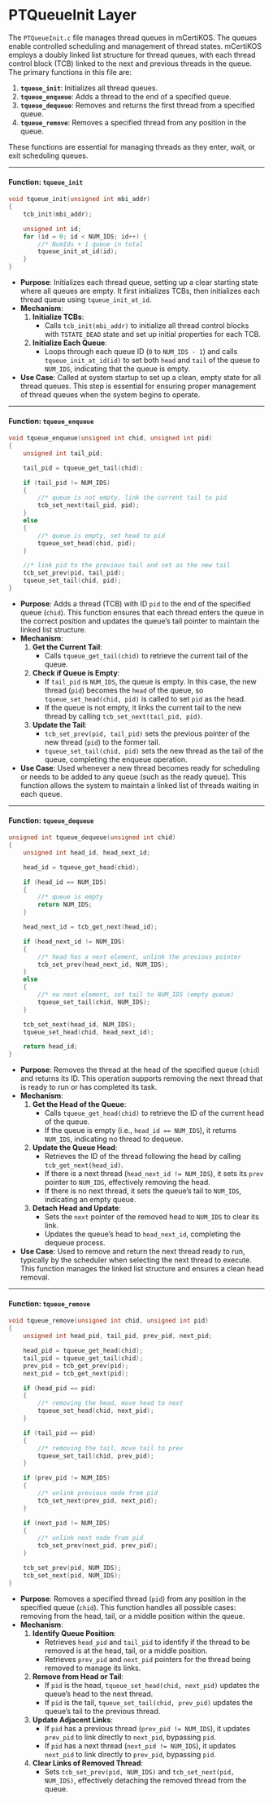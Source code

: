 # PTQueueInit Layer

The `PTQueueInit.c` file manages thread queues in mCertiKOS. The queues enable controlled scheduling and management of thread states. mCertiKOS employs a doubly linked list structure for thread queues, with each thread control block (TCB) linked to the next and previous threads in the queue. The primary functions in this file are:

1. **`tqueue_init`**: Initializes all thread queues.
2. **`tqueue_enqueue`**: Adds a thread to the end of a specified queue.
3. **`tqueue_dequeue`**: Removes and returns the first thread from a specified queue.
4. **`tqueue_remove`**: Removes a specified thread from any position in the queue.

These functions are essential for managing threads as they enter, wait, or exit scheduling queues.

***

#### Function: `tqueue_init`

```c
void tqueue_init(unsigned int mbi_addr)
{
    tcb_init(mbi_addr);

    unsigned int id;
    for (id = 0; id < NUM_IDS; id++) {
        //* NumIds + 1 queue in total
        tqueue_init_at_id(id);
    }
}
```

* **Purpose**: Initializes each thread queue, setting up a clear starting state where all queues are empty. It first initializes TCBs, then initializes each thread queue using `tqueue_init_at_id`.
* **Mechanism**:
  1. **Initialize TCBs**:
     * Calls `tcb_init(mbi_addr)` to initialize all thread control blocks with `TSTATE_DEAD` state and set up initial properties for each TCB.
  2. **Initialize Each Queue**:
     * Loops through each queue ID (`0` to `NUM_IDS - 1`) and calls `tqueue_init_at_id(id)` to set both `head` and `tail` of the queue to `NUM_IDS`, indicating that the queue is empty.
* **Use Case**: Called at system startup to set up a clean, empty state for all thread queues. This step is essential for ensuring proper management of thread queues when the system begins to operate.

***

#### Function: `tqueue_enqueue`

```c
void tqueue_enqueue(unsigned int chid, unsigned int pid)
{
    unsigned int tail_pid;

    tail_pid = tqueue_get_tail(chid);

    if (tail_pid != NUM_IDS) 
    {
        //* queue is not empty, link the current tail to pid
        tcb_set_next(tail_pid, pid);
    } 
    else 
    {
        //* queue is empty, set head to pid
        tqueue_set_head(chid, pid);
    }

    //* link pid to the previous tail and set as the new tail
    tcb_set_prev(pid, tail_pid);
    tqueue_set_tail(chid, pid);
}
```

* **Purpose**: Adds a thread (TCB) with ID `pid` to the end of the specified queue (`chid`). This function ensures that each thread enters the queue in the correct position and updates the queue’s tail pointer to maintain the linked list structure.
* **Mechanism**:
  1. **Get the Current Tail**:
     * Calls `tqueue_get_tail(chid)` to retrieve the current tail of the queue.
  2. **Check if Queue is Empty**:
     * If `tail_pid` is `NUM_IDS`, the queue is empty. In this case, the new thread (`pid`) becomes the `head` of the queue, so `tqueue_set_head(chid, pid)` is called to set `pid` as the head.
     * If the queue is not empty, it links the current tail to the new thread by calling `tcb_set_next(tail_pid, pid)`.
  3. **Update the Tail**:
     * `tcb_set_prev(pid, tail_pid)` sets the previous pointer of the new thread (`pid`) to the former tail.
     * `tqueue_set_tail(chid, pid)` sets the new thread as the tail of the queue, completing the enqueue operation.
* **Use Case**: Used whenever a new thread becomes ready for scheduling or needs to be added to any queue (such as the ready queue). This function allows the system to maintain a linked list of threads waiting in each queue.

***

#### Function: `tqueue_dequeue`

```c
unsigned int tqueue_dequeue(unsigned int chid)
{
    unsigned int head_id, head_next_id;

    head_id = tqueue_get_head(chid);

    if (head_id == NUM_IDS) 
    {
        //* queue is empty
        return NUM_IDS;
    }

    head_next_id = tcb_get_next(head_id);

    if (head_next_id != NUM_IDS)
    {
        //* head has a next element, unlink the previous pointer
        tcb_set_prev(head_next_id, NUM_IDS);
    }
    else
    {
        //* no next element, set tail to NUM_IDS (empty queue)
        tqueue_set_tail(chid, NUM_IDS);
    }

    tcb_set_next(head_id, NUM_IDS);
    tqueue_set_head(chid, head_next_id);

    return head_id;
}
```

* **Purpose**: Removes the thread at the head of the specified queue (`chid`) and returns its ID. This operation supports removing the next thread that is ready to run or has completed its task.
* **Mechanism**:
  1. **Get the Head of the Queue**:
     * Calls `tqueue_get_head(chid)` to retrieve the ID of the current head of the queue.
     * If the queue is empty (i.e., `head_id == NUM_IDS`), it returns `NUM_IDS`, indicating no thread to dequeue.
  2. **Update the Queue Head**:
     * Retrieves the ID of the thread following the head by calling `tcb_get_next(head_id)`.
     * If there is a next thread (`head_next_id != NUM_IDS`), it sets its `prev` pointer to `NUM_IDS`, effectively removing the head.
     * If there is no next thread, it sets the queue’s tail to `NUM_IDS`, indicating an empty queue.
  3. **Detach Head and Update**:
     * Sets the `next` pointer of the removed head to `NUM_IDS` to clear its link.
     * Updates the queue’s head to `head_next_id`, completing the dequeue process.
* **Use Case**: Used to remove and return the next thread ready to run, typically by the scheduler when selecting the next thread to execute. This function manages the linked list structure and ensures a clean head removal.

***

#### Function: `tqueue_remove`

```c
void tqueue_remove(unsigned int chid, unsigned int pid)
{
    unsigned int head_pid, tail_pid, prev_pid, next_pid;

    head_pid = tqueue_get_head(chid);
    tail_pid = tqueue_get_tail(chid);
    prev_pid = tcb_get_prev(pid);
    next_pid = tcb_get_next(pid);

    if (head_pid == pid)
    {
        //* removing the head, move head to next
        tqueue_set_head(chid, next_pid);
    }

    if (tail_pid == pid)
    {
        //* removing the tail, move tail to prev
        tqueue_set_tail(chid, prev_pid);
    }

    if (prev_pid != NUM_IDS)
    {
        //* unlink previous node from pid
        tcb_set_next(prev_pid, next_pid);
    }

    if (next_pid != NUM_IDS)
    {
        //* unlink next node from pid
        tcb_set_prev(next_pid, prev_pid);
    }

    tcb_set_prev(pid, NUM_IDS);
    tcb_set_next(pid, NUM_IDS);
}
```

* **Purpose**: Removes a specified thread (`pid`) from any position in the specified queue (`chid`). This function handles all possible cases: removing from the head, tail, or a middle position within the queue.
* **Mechanism**:
  1. **Identify Queue Position**:
     * Retrieves `head_pid` and `tail_pid` to identify if the thread to be removed is at the head, tail, or a middle position.
     * Retrieves `prev_pid` and `next_pid` pointers for the thread being removed to manage its links.
  2. **Remove from Head or Tail**:
     * If `pid` is the head, `tqueue_set_head(chid, next_pid)` updates the queue’s head to the next thread.
     * If `pid` is the tail, `tqueue_set_tail(chid, prev_pid)` updates the queue’s tail to the previous thread.
  3. **Update Adjacent Links**:
     * If `pid` has a previous thread (`prev_pid != NUM_IDS`), it updates `prev_pid` to link directly to `next_pid`, bypassing `pid`.
     * If `pid` has a next thread (`next_pid != NUM_IDS`), it updates `next_pid` to link directly to `prev_pid`, bypassing `pid`.
  4. **Clear Links of Removed Thread**:
     * Sets `tcb_set_prev(pid, NUM_IDS)` and `tcb_set_next(pid, NUM_IDS)`, effectively detaching the removed thread from the queue.
